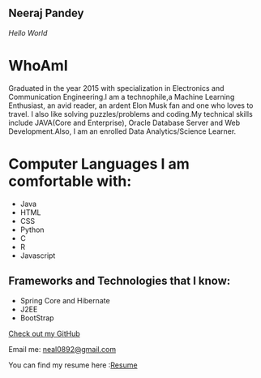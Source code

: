 ## Neeraj Pandey

*Hello World*

# WhoAmI

Graduated in the year 2015 with specialization in Electronics and Communication Engineering.I am a technophile,a Machine Learning Enthusiast, an avid reader, an ardent Elon Musk fan and one who loves to travel. I also like solving puzzles/problems and coding.My technical skills include JAVA(Core and Enterprise), Oracle Database Server and Web Development.Also, I am an enrolled Data Analytics/Science Learner.

# Computer Languages I am comfortable with:

- Java
- HTML
- CSS
- Python
- C
- R
- Javascript


## Frameworks and Technologies that I know:

- Spring Core and Hibernate
- J2EE
- BootStrap


[Check out my GitHub](https://github.com/neal0892)

Email me: neal0892@gmail.com

You can find my resume here :[Resume](https://drive.google.com/file/d/0B-osAfYCAkE5bTdNcFBCXzBCVDQ/view?usp=sharing) 

